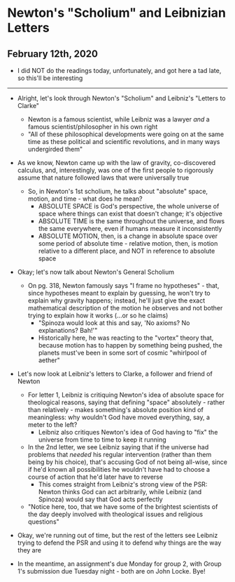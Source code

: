 # Newton's "Scholium" and Leibnizian Letters

## February 12th, 2020

- I did NOT do the readings today, unfortunately, and got here a tad late, so this'll be interesting
--------------------------------------------------------------------------------

- Alright, let's look through Newton's "Scholium" and Leibniz's "Letters to Clarke"
    - Newton is a famous scientist, while Leibniz was a lawyer *and* a famous scientist/philosopher in his own right
    - "All of these philosophical developments were going on at the same time as these political and scientific revolutions, and in many ways undergirded them"

- As we know, Newton came up with the law of gravity, co-discovered calculus, and, interestingly, was one of the first people to rigorously assume that nature followed laws that were universally true
    - So, in Newton's 1st scholium, he talks about "absolute" space, motion, and time - what does he mean?
        - ABSOLUTE SPACE is God's perspective, the whole universe of space where things can exist that doesn't change; it's objective
        - ABSOLUTE TIME is the same throughout the universe, and flows the same everywhere, even if humans measure it inconsistently
        - ABSOLUTE MOTION, then, is a change in absolute space over some period of absolute time - relative motion, then, is motion relative to a different place, and NOT in reference to absolute space

- Okay; let's now talk about Newton's General Scholium
    - On pg. 318, Newton famously says "I frame no hypotheses" - that, since hypotheses meant to explain by guessing, he won't try to explain why gravity happens; instead, he'll just give the exact mathematical description of the motion he observes and not bother trying to explain how it works (...or so he claims)
        - "Spinoza would look at this and say, 'No axioms? No explanations? Bah!'"
        - Historically here, he was reacting to the "vortex" theory that, because motion has to happen by something being pushed, the planets must've been in some sort of cosmic "whirlpool of aether"

- Let's now look at Leibniz's letters to Clarke, a follower and friend of Newton
    - For letter 1, Leibniz is critiquing Newton's idea of absolute space for theological reasons, saying that defining "space" absolutely - rather than relatively - makes something's absolute position kind of meaningless: why wouldn't God have moved everything, say, a meter to the left?
        - Leibniz also critiques Newton's idea of God having to "fix" the universe from time to time to keep it running
    - In the 2nd letter, we see Leibniz saying that if the universe had problems that *needed* his regular intervention (rather than them being by his choice), that's accusing God of not being all-wise, since if he'd known all possibilities he wouldn't have had to choose a course of action that he'd later have to reverse
        - This comes straight from Leibniz's strong view of the PSR: Newton thinks God can act arbitrarily, while Leibniz (and Spinoza) would say that God acts perfectly
    - "Notice here, too, that we have some of the brightest scientists of the day deeply involved with theological issues and religious questions"

- Okay, we're running out of time, but the rest of the letters see Leibniz trying to defend the PSR and using it to defend why things are the way they are

- In the meantime, an assignment's due Monday for group 2, with Group 1's submission due Tuesday night - both are on John Locke. Bye!
